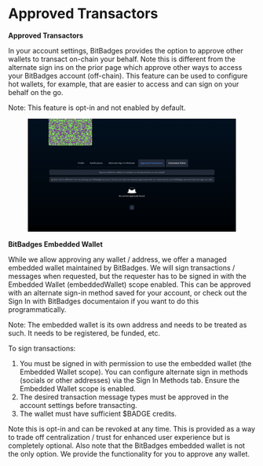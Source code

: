 # Approved Transactors

**Approved Transactors**

In your account settings, BitBadges provides the option to approve other wallets to transact on-chain your behalf. Note this is different from the alternate sign ins on the prior page which approve other ways to access your BitBadges account (off-chain). This feature can be used to configure hot wallets, for example, that are easier to access and can sign on your behalf on the go.

Note: This feature is opt-in and not enabled by default.

<figure><img src="../../../.gitbook/assets/image (2) (1) (1) (1) (1) (1) (1) (1) (1) (1) (1) (1) (1) (1) (1) (1) (1) (1) (1) (1) (1) (1) (1) (1) (1) (1) (1).png" alt=""><figcaption></figcaption></figure>

**BitBadges Embedded Wallet**

While we allow approving any wallet / address, we offer a managed embedded wallet maintained by BitBadges. We will sign transactions / messages when requested, but the requester has to be signed in with the Embedded Wallet (embeddedWallet) scope enabled. This can be approved with an alternate sign-in method saved for your account, or check out the Sign In with BitBadges documentaion if you want to do this programmatically.

Note: The embedded wallet is its own address and needs to be treated as such. It needs to be registered, be funded, etc.

To sign transactions:

1. You must be signed in with permission to use the embedded wallet (the Embedded Wallet scope). You can configure alternate sign in methods (socials or other addresses) via the Sign In Methods tab. Ensure the Embedded Wallet scope is enabled.
2. The desired transaction message types must be approved in the account settings before transacting.
3. The wallet must have sufficient $BADGE credits.

Note this is opt-in and can be revoked at any time. This is provided as a way to trade off centralization / trust for enhanced user experience but is completely optional. Also note that the BitBadges embedded wallet is not the only option. We provide the functionality for you to approve any wallet.
